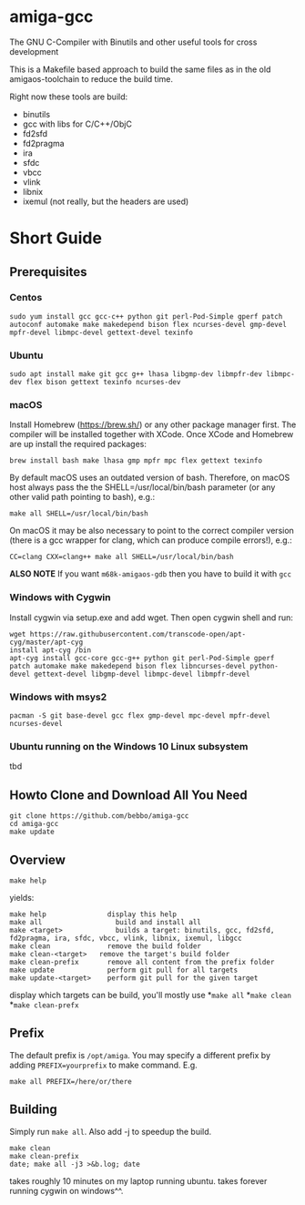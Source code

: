 # amiga-gcc
The GNU C-Compiler with Binutils and other useful tools for cross development

This is a Makefile based approach to build the same files as in the old amigaos-toolchain to reduce the build time.

Right now these tools are build:
* binutils
* gcc with libs for C/C++/ObjC
* fd2sfd
* fd2pragma
* ira
* sfdc
* vbcc
* vlink
* libnix
* ixemul (not really, but the headers are used)
# Short Guide
## Prerequisites
### Centos
`sudo yum install gcc gcc-c++ python git perl-Pod-Simple gperf patch autoconf automake make makedepend bison flex ncurses-devel gmp-devel mpfr-devel libmpc-devel gettext-devel texinfo`
### Ubuntu
`sudo apt install make git gcc g++ lhasa libgmp-dev libmpfr-dev libmpc-dev flex bison gettext texinfo ncurses-dev`
### macOS
Install Homebrew (https://brew.sh/) or any other package manager first. The compiler will be installed together with XCode. Once XCode and Homebrew are up install the required packages:

`brew install bash make lhasa gmp mpfr mpc flex gettext texinfo`

By default macOS uses an outdated version of bash. Therefore, on macOS host always pass the the SHELL=/usr/local/bin/bash parameter (or any other valid path pointing to bash), e.g.:
```
make all SHELL=/usr/local/bin/bash
```
On macOS it may be also necessary to point to the correct compiler version (there is a gcc wrapper for clang, which can produce compile errors!), e.g.:
```
CC=clang CXX=clang++ make all SHELL=/usr/local/bin/bash
```

**ALSO NOTE** If you want `m68k-amigaos-gdb` then you have to build it with `gcc`

### Windows with Cygwin
Install cygwin via setup.exe and add wget. Then open cygwin shell and run:

```
wget https://raw.githubusercontent.com/transcode-open/apt-cyg/master/apt-cyg
install apt-cyg /bin
apt-cyg install gcc-core gcc-g++ python git perl-Pod-Simple gperf patch automake make makedepend bison flex libncurses-devel python-devel gettext-devel libgmp-devel libmpc-devel libmpfr-devel
```

### Windows with msys2
```
pacman -S git base-devel gcc flex gmp-devel mpc-devel mpfr-devel ncurses-devel
```

### Ubuntu running on the Windows 10 Linux subsystem
tbd

## Howto Clone and Download All You Need
```
git clone https://github.com/bebbo/amiga-gcc
cd amiga-gcc
make update
```

## Overview
```
make help
```
yields:
```
make help 		        display this help
make all 		          build and install all
make <target>		      builds a target: binutils, gcc, fd2sfd, fd2pragma, ira, sfdc, vbcc, vlink, libnix, ixemul, libgcc
make clean		        remove the build folder
make clean-<target>	  remove the target's build folder
make clean-prefix	    remove all content from the prefix folder
make update		        perform git pull for all targets
make update-<target>	perform git pull for the given target
```
display which targets can be build, you'll mostly use
*`make all`
*`make clean`
*`make clean-prefx`
## Prefix
The default prefix is `/opt/amiga`. You may specify a different prefix by adding `PREFIX=yourprefix` to make command. E.g.
```
make all PREFIX=/here/or/there
```
## Building
Simply run `make all`. Also add -j to speedup the build.

```
make clean
make clean-prefix
date; make all -j3 >&b.log; date
```
takes roughly 10 minutes on my laptop running ubuntu. takes forever running cygwin on windows^^.
